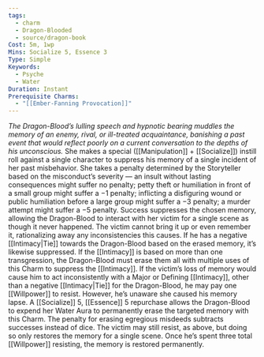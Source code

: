 ```yaml
---
tags:
  - charm
  - Dragon-Blooded
  - source/dragon-book
Cost: 5m, 1wp
Mins: Socialize 5, Essence 3
Type: Simple
Keywords:
  - Psyche
  - Water
Duration: Instant
Prerequisite Charms:
  - "[[Ember-Fanning Provocation]]"
---
```

*The Dragon-Blood’s lulling speech and hypnotic bearing muddles the memory of an enemy, rival, or ill-treated acquaintance, banishing a past event that would reflect poorly on a current conversation to the depths of his unconscious.*
She makes a special ([[Manipulation]] + [[Socialize]]) instill roll against a single character to suppress his memory of a single incident of her past misbehavior. She takes a penalty determined by the Storyteller based on the misconduct’s severity — an insult without lasting consequences might suffer no penalty; petty theft or humiliation in front of a small group might suffer a −1 penalty; inflicting a disfiguring wound or public humiliation before a large group might suffer a −3 penalty; a murder attempt might suffer a −5 penalty. Success suppresses the chosen memory, allowing the Dragon-Blood to interact with her victim for a single scene as though it never happened. The victim cannot bring it up or even remember it, rationalizing away any inconsistencies this causes. If he has a negative [[Intimacy|Tie]] towards the Dragon-Blood based on the erased memory, it’s likewise suppressed. If the [[Intimacy]] is based on more than one transgression, the Dragon-Blood must erase them all with multiple uses of this Charm to suppress the [[Intimacy]]. If the victim’s loss of memory would cause him to act inconsistently with a Major or Defining [[Intimacy]], other than a negative [[Intimacy|Tie]] for the Dragon-Blood, he may pay one [[Willpower]] to resist. However, he’s unaware she caused his memory lapse. A [[Socialize]] 5, [[Essence]] 5 repurchase allows the Dragon-Blood to expend her Water Aura to permanently erase the targeted memory with this Charm. The penalty for erasing egregious misdeeds subtracts successes instead of dice. The victim may still resist, as above, but doing so only restores the memory for a single scene. Once he’s spent three total [[Willpower]] resisting, the memory is restored permanently.